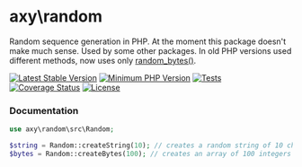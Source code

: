# axy\random

Random sequence generation in PHP.
At the moment this package doesn't make much sense.
Used by some other packages.
In old PHP versions used different methods, now uses only [random_bytes()](https://www.php.net/random_bytes).

[![Latest Stable Version](https://img.shields.io/packagist/v/axy/random.svg?style=flat-square)](https://packagist.org/packages/axy/random)
[![Minimum PHP Version](https://img.shields.io/badge/php-%3E%3D%208.1-8892BF.svg?style=flat-square)](https://php.net/)
[![Tests](https://github.com/axypro/random/actions/workflows/test.yml/badge.svg)](https://github.com/axypro/random/actions/workflows/test.yml)
[![Coverage Status](https://coveralls.io/repos/github/axypro/random/badge.svg?branch=master)](https://coveralls.io/github/axypro/random?branch=master)
[![License](https://poser.pugx.org/axy/random/license)](LICENSE)

### Documentation

```php
use axy\random\src\Random;

$string = Random::createString(10); // creates a random string of 10 chars
$bytes = Random::createBytes(100); // creates an array of 100 integers (0-255)
```
